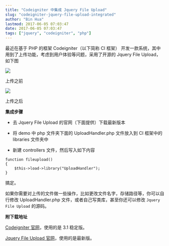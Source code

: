 ```yaml
---
title: "Codeigniter 中集成 Jquery File Upload"
slug: "codeigniter-jquery-file-upload-integrated"
author: "Bin Hua"
lastmod: 2017-06-05 07:03:47
date: 2017-06-05 07:03:47
tags: ["jquery", "codeigniter", "php"]
---
```


最近在基于 PHP 的框架 Codeigniter（以下简称 CI 框架） 开发一款系统，其中用到了上传功能，考虑到用户体验等问题，采用了开源的 Jquery File Upload，如下图

![](https://storage.tourcoder.com/tcblog/ci_uploader_01.png)

上传之前

![](https://storage.tourcoder.com/tcblog/ci_uploader_02.png)

上传之后

**集成步骤**

- 去 Jquery File Upload 的官网（下面提供）下载最新版本

- 将 demo 中 php 文件夹下面的 UploadHandler.php 文件放入到 CI 框架中的 libraries 文件夹中

- 新建 controllers 文件，然后写入如下内容 

```
function fileupload()
{
    $this->load->library("UploadHandler");
}
```

搞定。

如果你需要对上传的文件做一些操作，比如更改文件名字，存储路径等，你可以自行修改 UploadHandler.php 文件，或者自己写类库，甚至你还可以修改 `Jquery File Upload` 的源码。

**附下载地址**

[Codeigniter 官网](https://github.com/bcit-ci/CodeIgniter)，使用的是 3.1 稳定版。

[Jquery File Upload 官网](https://github.com/blueimp/jQuery-File-Upload)，使用的是最新版。
